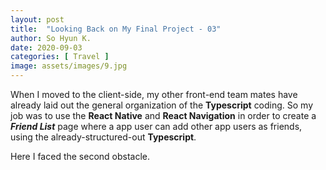 ```yaml
---
layout: post
title:  "Looking Back on My Final Project - 03"
author: So Hyun K.
date: 2020-09-03
categories: [ Travel ]
image: assets/images/9.jpg
---
```


When I moved to the client-side, my other front-end team mates have already laid out the general organization of the **Typescript** coding.
So my job was to use the **React Native** and **React Navigation** in order to create a ***Friend List*** page where a app user can add other app users as friends, using the already-structured-out **Typescript**.

Here I faced the second obstacle.
